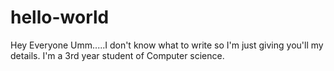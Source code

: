 # hello-world

Hey Everyone
Umm.....I don't know what to write so I'm just giving you'll my details.
I'm a 3rd year student of Computer science.
